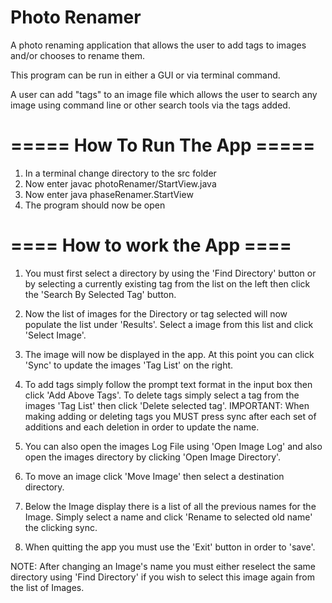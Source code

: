 # Photo Renamer
A photo renaming application that allows the user to add tags to images and/or chooses to rename them. 

This program can be run in either a GUI or via terminal command. 

A user can add "tags" to an image file which allows the user to search any image using command line or other search 
tools via the tags added.

# ===== How To Run The App =====

1) In a terminal change directory to the src folder
2) Now enter javac photoRenamer/StartView.java
3) Now enter java phaseRenamer.StartView
4) The program should now be open

# ==== How to work the App ====

1) You must first select a directory by using the 'Find Directory' button or by selecting a currently existing tag from the list
on the left then click the 'Search By Selected Tag' button.

2) Now the list of images for the Directory or tag selected will now populate the list under 'Results'. Select a image from
this list and click 'Select Image'.

3) The image will now be displayed in the app. At this point you can click 'Sync' to update the images 'Tag List' on the right.

4) To add tags simply follow the prompt text format in the input box then click 'Add Above Tags'. To delete tags simply
select a tag from the images 'Tag List' then click 'Delete selected tag'. IMPORTANT: When making adding or deleting tags
you MUST press sync after each set of additions and each deletion in order to update the name.

5) You can also open the images Log File using 'Open Image Log' and also open the images directory by clicking 'Open Image Directory'.

6) To move an image click 'Move Image' then select a destination directory.

7) Below the Image display there is a list of all the previous names for the Image. Simply select a name and click
'Rename to selected old name' the clicking sync.

8) When quitting the app you must use the 'Exit' button in order to 'save'.

NOTE: After changing an Image's name you must either reselect the same directory using 'Find Directory' if you wish to select this
image again from the list of Images.

